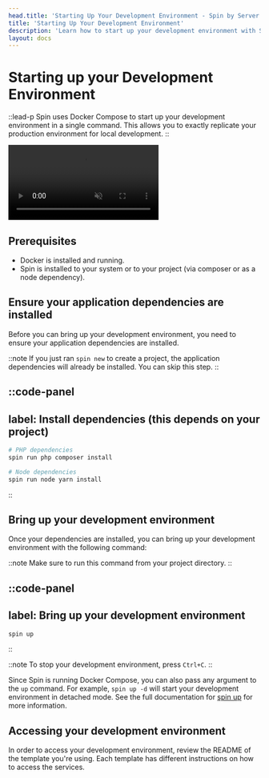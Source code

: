 ```yaml
---
head.title: 'Starting Up Your Development Environment - Spin by Server Side Up'
title: 'Starting Up Your Development Environment'
description: 'Learn how to start up your development environment with Spin.'
layout: docs
---
```


# Starting up your Development Environment
::lead-p
Spin uses Docker Compose to start up your development environment in a single command. This allows you to exactly replicate your production environment for local development.
::

<p>
    <video autoplay muted loop playsinline>
        <source src="https://spin-public-assets.serversideup.net/spin-demo_spin-up-pro.mp4"/>
    </video>
</p>

## Prerequisites
- Docker is installed and running.
- Spin is installed to your system or to your project (via composer or as a node dependency).

## Ensure your application dependencies are installed
Before you can bring up your development environment, you need to ensure your application dependencies are installed.

::note
If you just ran `spin new` to create a project, the application dependencies will already be installed. You can skip this step.
::

::code-panel
---
label: Install dependencies (this depends on your project)
---
```bash
# PHP dependencies
spin run php composer install

# Node dependencies
spin run node yarn install
```
::

## Bring up your development environment
Once your dependencies are installed, you can bring up your development environment with the following command:

::note
Make sure to run this command from your project directory.
::

::code-panel
---
label: Bring up your development environment
---
```bash
spin up
```
::

::note
To stop your development environment, press `Ctrl+C`.
::

Since Spin is running Docker Compose, you can also pass any argument to the `up` command. For example, `spin up -d` will start your development environment in detached mode. See the full documentation for [spin up](/docs/command-reference/up) for more information.

## Accessing your development environment
In order to access your development environment, review the README of the template you're using. Each template has different instructions on how to access the services.
